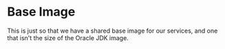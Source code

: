 # Base Image

This is just so that we have a shared base image for our services, and one that isn't the size of the Oracle JDK image.
